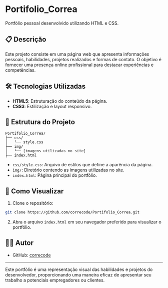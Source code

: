 
# Portifolio_Correa

Portfólio pessoal desenvolvido utilizando HTML e CSS.

## 📋 Descrição

Este projeto consiste em uma página web que apresenta informações pessoais, habilidades, projetos realizados e formas de contato.
O objetivo é fornecer uma presença online profissional para destacar experiências e competências.

## 🛠️ Tecnologias Utilizadas

- **HTML5**: Estruturação do conteúdo da página.
- **CSS3**: Estilização e layout responsivo.

## 📁 Estrutura do Projeto

```
Portifolio_Correa/
├── css/
│   └── style.css
├── img/
│   └── [imagens utilizadas no site]
├── index.html
```

- `css/style.css`: Arquivo de estilos que define a aparência da página.
- `img/`: Diretório contendo as imagens utilizadas no site.
- `index.html`: Página principal do portfólio.

## 🚀 Como Visualizar

1. Clone o repositório:

```bash
git clone https://github.com/correcode/Portifolio_Correa.git
```

2. Abra o arquivo `index.html` em seu navegador preferido para visualizar o portfólio.

## 👨‍💻 Autor

- GitHub: [correcode](https://github.com/correcode)

---

Este portfólio é uma representação visual das habilidades e projetos do desenvolvedor, proporcionando uma maneira eficaz de apresentar seu trabalho a potenciais empregadores ou clientes.
